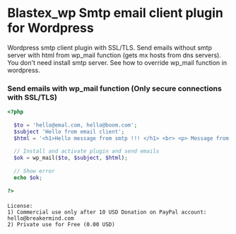 # Blastex_wp Smtp email client plugin for Wordpress

Wordpress smtp client plugin with SSL/TLS. Send emails without smtp server with html from wp_mail function (gets mx hosts from dns servers). You don't need install smtp server. See how to override wp_mail function in wordpress.

### Send emails with wp_mail function (Only secure connections with SSL/TLS)
```php
<?php
    
  $to = 'hello@emal.com, hello@boom.com';
  $subject 'Hello from email client';
  $html = '<h1>Hello message from smtp !!! </h1> <br> <p> Message from wordpress plugin! </p>';
  
  // Install and activate plugin and send emails
  $ok = wp_mail($to, $subject, $html);
  
  // Show error
  echo $ok;
  
?>
```

#### 
```
License:
1) Commercial use only after 10 USD Donation on PayPal account: hello@breakermind.com
2) Private use for Free (0.00 USD)
```
